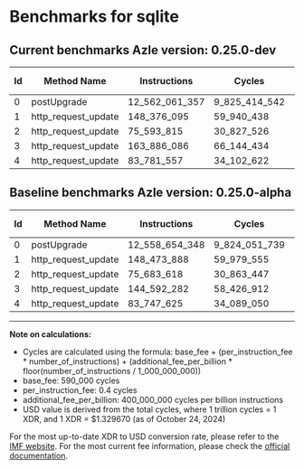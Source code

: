 # Benchmarks for sqlite

## Current benchmarks Azle version: 0.25.0-dev

| Id  | Method Name         | Instructions   | Cycles        | USD           | USD/Million Calls | Change                               |
| --- | ------------------- | -------------- | ------------- | ------------- | ----------------- | ------------------------------------ |
| 0   | postUpgrade         | 12_562_061_357 | 9_825_414_542 | $0.0130645590 | $13_064.55        | <font color="red">+3_407_009</font>  |
| 1   | http_request_update | 148_376_095    | 59_940_438    | $0.0000797010 | $79.70            | <font color="green">-97_793</font>   |
| 2   | http_request_update | 75_593_815     | 30_827_526    | $0.0000409904 | $40.99            | <font color="green">-89_803</font>   |
| 3   | http_request_update | 163_886_086    | 66_144_434    | $0.0000879503 | $87.95            | <font color="red">+19_293_804</font> |
| 4   | http_request_update | 83_781_557     | 34_102_622    | $0.0000453452 | $45.34            | <font color="red">+33_932</font>     |

## Baseline benchmarks Azle version: 0.25.0-alpha

| Id  | Method Name         | Instructions   | Cycles        | USD           | USD/Million Calls |
| --- | ------------------- | -------------- | ------------- | ------------- | ----------------- |
| 0   | postUpgrade         | 12_558_654_348 | 9_824_051_739 | $0.0130627469 | $13_062.74        |
| 1   | http_request_update | 148_473_888    | 59_979_555    | $0.0000797530 | $79.75            |
| 2   | http_request_update | 75_683_618     | 30_863_447    | $0.0000410382 | $41.03            |
| 3   | http_request_update | 144_592_282    | 58_426_912    | $0.0000776885 | $77.68            |
| 4   | http_request_update | 83_747_625     | 34_089_050    | $0.0000453272 | $45.32            |

---

**Note on calculations:**

- Cycles are calculated using the formula: base_fee + (per_instruction_fee \* number_of_instructions) + (additional_fee_per_billion \* floor(number_of_instructions / 1_000_000_000))
- base_fee: 590_000 cycles
- per_instruction_fee: 0.4 cycles
- additional_fee_per_billion: 400_000_000 cycles per billion instructions
- USD value is derived from the total cycles, where 1 trillion cycles = 1 XDR, and 1 XDR = $1.329670 (as of October 24, 2024)

For the most up-to-date XDR to USD conversion rate, please refer to the [IMF website](https://www.imf.org/external/np/fin/data/rms_sdrv.aspx).
For the most current fee information, please check the [official documentation](https://internetcomputer.org/docs/current/developer-docs/gas-cost#execution).
